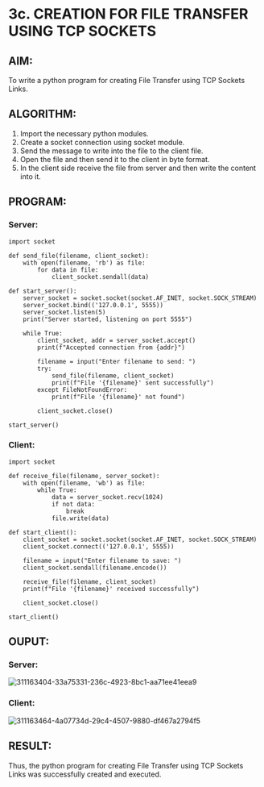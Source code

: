 # 3c. CREATION FOR FILE TRANSFER USING TCP SOCKETS

## AIM:
To write a python program for creating File Transfer using TCP Sockets Links.

## ALGORITHM:
1. Import the necessary python modules.
2. Create a socket connection using socket module.
3. Send the message to write into the file to the client file.
4. Open the file and then send it to the client in byte format.
5. In the client side receive the file from server and then write the content into it.
 
## PROGRAM:
### Server:
```
import socket

def send_file(filename, client_socket):
    with open(filename, 'rb') as file:
        for data in file:
            client_socket.sendall(data)

def start_server():
    server_socket = socket.socket(socket.AF_INET, socket.SOCK_STREAM)
    server_socket.bind(('127.0.0.1', 5555))
    server_socket.listen(5)
    print("Server started, listening on port 5555")

    while True:
        client_socket, addr = server_socket.accept()
        print(f"Accepted connection from {addr}")

        filename = input("Enter filename to send: ")
        try:
            send_file(filename, client_socket)
            print(f"File '{filename}' sent successfully")
        except FileNotFoundError:
            print(f"File '{filename}' not found")

        client_socket.close()

start_server()
```
### Client:
```
import socket

def receive_file(filename, server_socket):
    with open(filename, 'wb') as file:
        while True:
            data = server_socket.recv(1024)
            if not data:
                break
            file.write(data)

def start_client():
    client_socket = socket.socket(socket.AF_INET, socket.SOCK_STREAM)
    client_socket.connect(('127.0.0.1', 5555))

    filename = input("Enter filename to save: ")
    client_socket.sendall(filename.encode())

    receive_file(filename, client_socket)
    print(f"File '{filename}' received successfully")

    client_socket.close()

start_client()
```

## OUPUT:
### Server:
![311163404-33a75331-236c-4923-8bc1-aa71ee41eea9](https://github.com/Priya-Loganathan/3c.FILE_TRANSFER_USING_TCP_SOCKETS/assets/121166075/69bbb56b-1639-41fc-96ca-0954ff9afbce)

### Client:
![311163464-4a07734d-29c4-4507-9880-df467a2794f5](https://github.com/Priya-Loganathan/3c.FILE_TRANSFER_USING_TCP_SOCKETS/assets/121166075/9dab0381-11bc-4c0f-8aba-207e987e5bb2)

## RESULT:
Thus, the python program for creating File Transfer using TCP Sockets Links was successfully created and executed.
